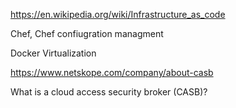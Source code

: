 https://en.wikipedia.org/wiki/Infrastructure_as_code

Chef, Chef confiugration managment

Docker 
Virtualization



https://www.netskope.com/company/about-casb

What is a cloud access security broker (CASB)?


